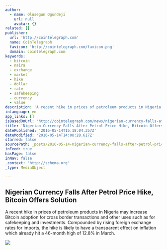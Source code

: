 ```yaml
---
author:
  - name: Olusegun Ogundeji
    url: null
    avatar: {}
related: []
publisher:
  url: 'http://cointelegraph.com'
  name: CoinTelegraph
  favicon: 'http://cointelegraph.com/favicon.png'
  domain: cointelegraph.com
keywords:
  - bitcoin
  - naira
  - exchange
  - market
  - hike
  - dollar
  - rate
  - safekeeping
  - currency
  - value
description: 'A recent hike in prices of petroleum products in Nigeria may increase Bitcoin adoption for cross border transactions and other uses such as for safekeeping and investments. Compounded by rising foreign exchange rates for imports, the hike is likely to have a transparent effect on inflation which already hit a 46-month high of 12.8% in March.'
inLanguage: en
app_links: []
isBasedOnUrl: 'http://cointelegraph.com/news/nigerian-currency-falls-after-petrol-price-hike-bitcoin-offers-solution'
title: 'Nigerian Currency Falls After Petrol Price Hike, Bitcoin Offers Solution'
datePublished: '2016-05-14T15:18:04.357Z'
dateModified: '2016-05-14T14:08:28.617Z'
starred: false
sourcePath: _posts/2016-05-14-nigerian-currency-falls-after-petrol-price-hike-bitcoin-off.md
inFeed: true
hasPage: false
inNav: false
_context: 'http://schema.org'
_type: MediaObject

---
```

<article style=""><h1>Nigerian Currency Falls After Petrol Price Hike, Bitcoin Offers Solution</h1><p>A recent hike in prices of petroleum products in Nigeria may increase Bitcoin adoption for cross border transactions and other uses such as for safekeeping and investments. Compounded by rising foreign exchange rates for imports, the hike is likely to have a transparent effect on inflation which already hit a 46-month high of 12.8% in March.</p><img src="http://cointelegraph.com/images/725_aHR0cDovL2NvaW50ZWxlZ3JhcGguY29tL3N0b3JhZ2UvdXBsb2Fkcy92aWV3LzE1OWFkYmIxNGI2MDk5YjM0ODJkNzk3MWMyY2Y5ZDNkLmpwZw==.jpg" /></article>